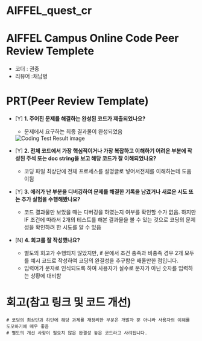 # AIFFEL_quest_cr
# AIFFEL Campus Online Code Peer Review Templete
- 코더 : 권중 
- 리뷰어 :채남병

# PRT(Peer Review Template)
- [Y]  **1. 주어진 문제를 해결하는 완성된 코드가 제출되었나요?**
    - 문제에서 요구하는 최종 결과물이 완성되었음
    <img title="result" alt="Coding Test Result image" src="https://8888-wxk35ix5b6mfjantxcfn4vs3j.container-server-prod.aiffel.io/view/fork_test/AIFFEL_quest_cr_review/Python/Py01/Screenshot_haedongmu_coding%20result_1.png">
    
    
- [Y]  **2. 전체 코드에서 가장 핵심적이거나 가장 복잡하고 이해하기 어려운 부분에 작성된 
주석 또는 doc string을 보고 해당 코드가 잘 이해되었나요?**
    - 코딩 파일 최상단에 전체 프로세스를 설명글로 넣어서전체를 이해하는데 도움이됨
    
- [Y]  **3. 에러가 난 부분을 디버깅하여 문제를 해결한 기록을 남겼거나 새로운 시도 또는 추가 실험을 수행해봤나요?**
    - 코드 결과물만 보았을 때는 디버깅을 하였는지 여부를 확인할 수가 없음. 하지만 IF 조건에 따라서 2개의 테스트를 해본 결과물을 볼 수 있는 것으로 코딩의 문제성을 확인하려 한 시도를 알 수 있음
        
- [N]  **4. 회고를 잘 작성했나요?**
    - 별도의 회고가 수행되지 않았지만, if 문에서 조건 충족과 비충족 경우 2개 모두를 예시 코드로 작성하여 코딩의 완결성을 추구함은 배울만한 점입니다.  
    - 입력어가 문자로 인식되도록 하여 사용자가 실수로 문자가 아닌 숫자를 입력하는 상황에 대비함


# 회고(참고 링크 및 코드 개선)
```
# 코딩의 최상단과 하단에 해당 과제를 재정리한 부분은 개발자 뿐 아니라 사용자의 이해를 도모하기에 매우 좋음
# 별도의 개선 사항이 필요치 않은 완결성 놓은 코드라고 사려됩니다.

```
